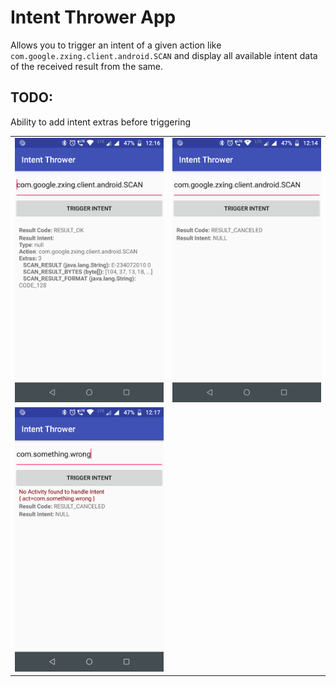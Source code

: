 # Intent Thrower App
Allows you to trigger an intent of a given action like `com.google.zxing.client.android.SCAN` and display all available intent data of the received result from the same.

## TODO:
Ability to add intent extras before triggering

| | |
|:-------------------------:|:-------------------------:|
|<img width="1604" alt="RESULT_OK" src="https://raw.githubusercontent.com/vishwasmdamle/intent-thrower/master/screenshots/result_ok.png">  |  <img width="1604" alt="USER_CANCELLED" src="https://raw.githubusercontent.com/vishwasmdamle/intent-thrower/master/screenshots/user_cancelled.png">
|<img width="1604" alt="INVALID_INTENT" src="https://raw.githubusercontent.com/vishwasmdamle/intent-thrower/master/screenshots/invalid_intent.png">  | 

